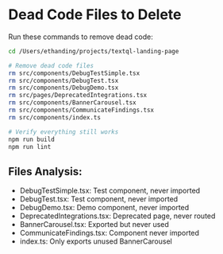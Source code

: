 # Dead Code Files to Delete

Run these commands to remove dead code:

```bash
cd /Users/ethanding/projects/textql-landing-page

# Remove dead code files
rm src/components/DebugTestSimple.tsx
rm src/components/DebugTest.tsx  
rm src/components/DebugDemo.tsx
rm src/pages/DeprecatedIntegrations.tsx
rm src/components/BannerCarousel.tsx
rm src/components/CommunicateFindings.tsx
rm src/components/index.ts

# Verify everything still works
npm run build
npm run lint
```

## Files Analysis:
- DebugTestSimple.tsx: Test component, never imported
- DebugTest.tsx: Test component, never imported  
- DebugDemo.tsx: Demo component, never imported
- DeprecatedIntegrations.tsx: Deprecated page, never routed
- BannerCarousel.tsx: Exported but never used
- CommunicateFindings.tsx: Component never imported
- index.ts: Only exports unused BannerCarousel